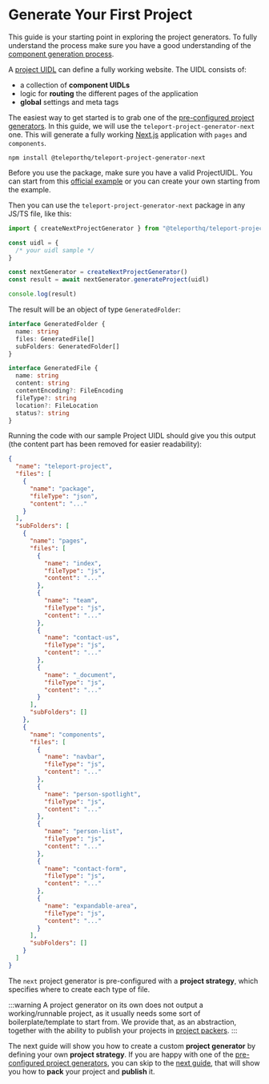# Generate Your First Project

This guide is your starting point in exploring the project generators. To fully understand the process make sure you have a good understanding of the [component generation process](/guides/getting-started.html).

A [project UIDL](/uidl/#project-uidl) can define a fully working website. The UIDL consists of:

- a collection of **component UIDLs**
- logic for **routing** the different pages of the application
- **global** settings and meta tags

The easiest way to get started is to grab one of the [pre-configured project generators](/project-generators/flavors.html). In this guide, we will use the `teleport-project-generator-next` one. This will generate a fully working [Next.js](https://nextjs.org/) application with `pages` and `components`.

```
npm install @teleporthq/teleport-project-generator-next
```

Before you use the package, make sure you have a valid ProjectUIDL. You can start from this [official example](https://github.com/teleporthq/teleport-code-generators/blob/master/examples/uidl-samples/project.json) or you can create your own starting from the example.

Then you can use the `teleport-project-generator-next` package in any JS/TS file, like this:

```javascript
import { createNextProjectGenerator } from "@teleporthq/teleport-project-generator-next"

const uidl = {
  /* your uidl sample */
}

const nextGenerator = createNextProjectGenerator()
const result = await nextGenerator.generateProject(uidl)

console.log(result)
```

The result will be an object of type `GeneratedFolder`:

```typescript
interface GeneratedFolder {
  name: string
  files: GeneratedFile[]
  subFolders: GeneratedFolder[]
}

interface GeneratedFile {
  name: string
  content: string
  contentEncoding?: FileEncoding
  fileType?: string
  location?: FileLocation
  status?: string
}
```

Running the code with our sample Project UIDL should give you this output (the content part has been removed for easier readability):

```json
{
  "name": "teleport-project",
  "files": [
    {
      "name": "package",
      "fileType": "json",
      "content": "..."
    }
  ],
  "subFolders": [
    {
      "name": "pages",
      "files": [
        {
          "name": "index",
          "fileType": "js",
          "content": "..."
        },
        {
          "name": "team",
          "fileType": "js",
          "content": "..."
        },
        {
          "name": "contact-us",
          "fileType": "js",
          "content": "..."
        },
        {
          "name": "_document",
          "fileType": "js",
          "content": "..."
        }
      ],
      "subFolders": []
    },
    {
      "name": "components",
      "files": [
        {
          "name": "navbar",
          "fileType": "js",
          "content": "..."
        },
        {
          "name": "person-spotlight",
          "fileType": "js",
          "content": "..."
        },
        {
          "name": "person-list",
          "fileType": "js",
          "content": "..."
        },
        {
          "name": "contact-form",
          "fileType": "js",
          "content": "..."
        },
        {
          "name": "expandable-area",
          "fileType": "js",
          "content": "..."
        }
      ],
      "subFolders": []
    }
  ]
}
```

The `next` project generator is pre-configured with a **project strategy**, which specifies where to create each type of file.

:::warning
A project generator on its own does not output a working/runnable project, as it usually needs some sort of boilerplate/template to start from. We provide that, as an abstraction, together with the ability to publish your projects in [project packers](/project-generators/project-packer.html#project-packer).
:::

The next guide will show you how to create a custom **project generator** by defining your own **project strategy**. If you are happy with one of the [pre-configured project generators](/project-generators/flavors.html), you can skip to the [next guide](/guides/pack-and-publish-your-project.html), that will show you how to **pack** your project and **publish** it.
